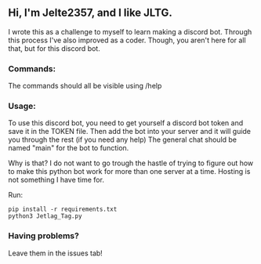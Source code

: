 ## Hi, I'm Jelte2357, and I like JLTG.

I wrote this as a challenge to myself to learn making a discord bot. Through this process I've also improved as a coder. Though, you aren't here for all that, but for this discord bot. 

### Commands:

The commands should all be visible using /help

### Usage:

To use this discord bot, you need to get yourself a discord bot token and save it in the TOKEN file.
Then add the bot into your server and it will guide you through the rest (if you need any help)
The general chat should be named "main" for the bot to function.

Why is that? I do not want to go trough the hastle of trying to figure out how to make this python bot work for more than one server at a time. Hosting is not something I have time for.

Run:

```shell
pip install -r requirements.txt
python3 Jetlag_Tag.py
```

### Having problems?

Leave them in the issues tab!


